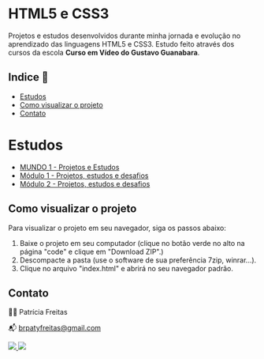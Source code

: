# HTML5 e CSS3

Projetos e estudos desenvolvidos durante minha jornada e evolução no aprendizado das linguagens HTML5 e CSS3. Estudo feito através dos cursos da escola **Curso em Vídeo do Gustavo Guanabara**.

## Indice 🔗

- [Estudos](#estudos)
- [Como visualizar o projeto](#Como-visualizar-o-projeto)
- [Contato](#contato)

# Estudos

- [MUNDO 1 - Projetos e Estudos ](https://github.com/patyfreitasbr/estudos-HTML_CSS_JavaScript/tree/main/CursoEmVideo-HTML5eCSS3)
- [Módulo 1 - Projetos, estudos e desafios](https://github.com/patyfreitasbr/estudos-HTML_CSS_JavaScript/tree/main/CursoEmVideo-HTML5eCSS3)
- [Módulo 2 - Projetos, estudos e desafios](https://github.com/patyfreitasbr/HTML5eCSS3-CursoEmVideo/tree/main/mod2/Exercicios)

## Como visualizar o projeto

Para visualizar o projeto em seu navegador, siga os passos abaixo:

1. Baixe o projeto em seu computador (clique no botão verde no alto na página "code" e clique em "Download ZIP".)
2. Descompacte a pasta (use o software de sua preferência 7zip, winrar...).
3. Clique no arquivo "index.html" e abrirá no seu navegador padrão.

## Contato

👩‍💻 Patrícia Freitas

📬 brpatyfreitas@gmail.com

 <div><a href="https://www.linkedin.com/in/patyfreitasbr"><img src="https://img.shields.io/badge/LinkedIn-0077B5?style=for-the-badge&logo=linkedin&logoColor=white" target="_blank"></>
  <a href="https://www.instagram.com/patyfreitasbr"><img src="https://img.shields.io/badge/Instagram-E4405F?style=for-the-badge&logo=instagram&logoColor=white" target="_blank"></></div>
